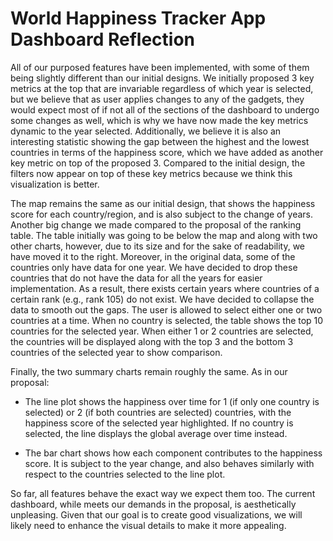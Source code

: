 # World Happiness Tracker App Dashboard Reflection

All of our purposed features have been implemented, with some of them being slightly different than our initial designs. We initially proposed 3 key metrics at the top that are invariable regardless of which year is selected, but we believe that as user applies changes to any of the gadgets, they would expect most of if not all of the sections of the dashboard to undergo some changes as well, which is why we have now made the key metrics dynamic to the year selected. Additionally, we believe it is also an interesting statistic showing the gap between the highest and the lowest countries in terms of the happiness score, which we have added as another key metric on top of the proposed 3. Compared to the initial design, the filters now appear on top of these key metrics because we think this visualization is better.

The map remains the same as our initial design, that shows the happiness score for each country/region, and is also subject to the change of years. Another big change we made compared to the proposal of the ranking table. The table initially was going to be below the map and along with two other charts, however, due to its size and for the sake of readability, we have moved it to the right. Moreover, in the original data, some of the countries only have data for one year. We have decided to drop these countries that do not have the data for all the years for easier implementation. As a result, there exists certain years where countries of a certain rank (e.g., rank 105) do not exist. We have decided to collapse the data to smooth out the gaps. The user is allowed to select either one or two countries at a time. When no country is selected, the table shows the top 10 countries for the selected year. When either 1 or 2 countries are selected, the countries will be displayed along with the top 3 and the bottom 3 countries of the selected year to show comparison.

Finally, the two summary charts remain roughly the same. As in our proposal:

- The line plot shows the happiness over time for 1 (if only one country is selected) or 2 (if both countries are selected) countries, with the happiness score of the selected year highlighted. If no country is selected, the line displays the global average over time instead.

- The bar chart shows how each component contributes to the happiness score. It is subject to the year change, and also behaves similarly with respect to the countries selected to the line plot.

So far, all features behave the exact way we expect them too. The current dashboard, while meets our demands in the proposal, is aesthetically unpleasing. Given that our goal is to create good visualizations, we will likely need to enhance the visual details to make it more appealing.